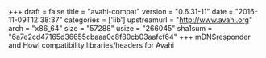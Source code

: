 +++
draft = false
title = "avahi-compat"
version = "0.6.31-11"
date = "2016-11-09T12:38:37"
categories = ['lib']
upstreamurl = "http://www.avahi.org"
arch = "x86_64"
size = "57288"
usize = "266045"
sha1sum = "6a7e2cd47165d36655cbaaa0c8f80cb03aafcf64"
+++
mDNSresponder and Howl compatibility libraries/headers for Avahi